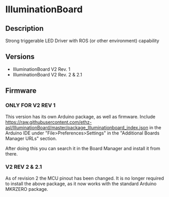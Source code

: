 # IlluminationBoard
## Description
Strong triggerable LED Driver with ROS (or other environment) capability 

## Versions
 - IlluminationBoard V2 Rev. 1
 - IlluminationBoard V2 Rev. 2 & 2.1

## Firmware
### ONLY FOR V2 REV 1
This version has its own Arduino package, as well as firmware.
Include https://raw.githubusercontent.com/ethz-asl/IlluminationBoard/master/package_Illuminationboard_index.json in the Arduino IDE under "File>Preferences>Settings" in the "Additional Boards Manager URLs" section.

After doing this you can search it in the Board Manager and install it from there.

### V2 REV 2 & 2.1
As of revision 2 the MCU pinout has been changed. It is no longer required to install the above package, as it now works with the standard Arduino MKRZERO package.

